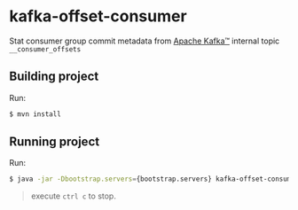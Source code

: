 <!--
 Licensed to the Apache Software Foundation (ASF) under one
 or more contributor license agreements.  See the NOTICE file
 distributed with this work for additional information
 regarding copyright ownership.  The ASF licenses this file
 to you under the Apache License, Version 2.0 (the
 "License"); you may not use this file except in compliance
 with the License.  You may obtain a copy of the License at

     http://www.apache.org/licenses/LICENSE-2.0

 Unless required by applicable law or agreed to in writing, software
 distributed under the License is distributed on an "AS IS" BASIS,
 WITHOUT WARRANTIES OR CONDITIONS OF ANY KIND, either express or implied.
 See the License for the specific language governing permissions and
 limitations under the License.
-->


# kafka-offset-consumer

Stat consumer group commit metadata from [Apache Kafka&trade;](http://kafka.apache.org) internal topic `__consumer_offsets`

## Building project

Run:
```bash
$ mvn install
```

## Running project

Run:
```bash
$ java -jar -Dbootstrap.servers={bootstrap.servers} kafka-offset-consumer-1.0.0.jar
```
> execute `ctrl c` to stop.
